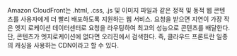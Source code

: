 Amazon CloudFront는 .html, .css, .js 및 이미지 파일과 같은 정적 및 동적 웹 콘텐츠를 사용자에게 더 빨리 배포하도록 지원하는 웹 서비스.
요청을 받으면 지연이 가장 작은 엣지 로케이션 데이터센터로 요청을 라우팅하여 최고의 성능으로 콘텐츠를 배달한다.
단, 콘텐츠가 엣지로케이션에 없다면 오리진에서 검색한다.
즉, 클라우드 프론트란 일종의 캐싱을 사용하는 CDN이라고 할 수 있다.
